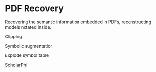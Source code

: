 # PDF Recovery

Recovering the semantic information embedded in PDFs, reconstructing models notated inside.

Clipping

Symbolic augmentation

Explode symbol table

[ScholarPhi](https://scholarphi.org/)
